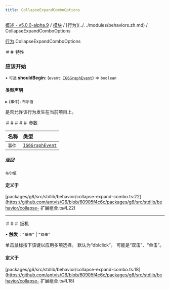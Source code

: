 ```yaml
---
title: CollapseExpandComboOptions
---
```


[概述 - v5.0.0-alpha.9](../../README.zh.md) / [模块](../../modules.zh.md) / [行为](../. ./modules/behaviors.zh.md) / CollapseExpandComboOptions 

 [行为](../../modules/behaviors.zh.md).CollapseExpandComboOptions 

 ＃＃ 特性 

 ### 应该开始 

 • `可选` **shouldBegin**: (`event`: [`IG6GraphEvent`](IG6GraphEvent.zh.md)) => `boolean` 

 #### 类型声明 

 ▸ (`事件`): `布尔值` 

 是否允许该行为发生在当前项目上。 

 ＃＃＃＃＃ 参数 

 | 名称 | 类型 | 
 | :------ | :------ | 
 | `事件` | [`IG6GraphEvent`](IG6GraphEvent.zh.md) | 

 ##### 返回 

 `布尔值` 

 #### 定义于 

 [packages/g6/src/stdlib/behavior/collapse-expand-combo.ts:22](https://github.com/antvis/G6/blob/60905f4c6c/packages/g6/src/stdlib/behavior/collapse- 扩展组合.ts#L22) 

 ___ 

 ＃＃＃ 扳机 

 • **触发**：``“单击”`` \| ``“双击”`` 

 单击鼠标按下该键以应用多项选择。 
 默认为“dblclick”。 
 可能是“双击”、“单击”。 

 #### 定义于 

 [packages/g6/src/stdlib/behavior/collapse-expand-combo.ts:18](https://github.com/antvis/G6/blob/60905f4c6c/packages/g6/src/stdlib/behavior/collapse- 扩展组合.ts#L18)